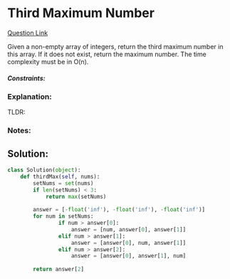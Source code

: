 # Third Maximum Number  

[Question Link](https://leetcode.com/problems/third-maximum-number/)  

Given a non-empty array of integers, return the third maximum number in this array. If it does not exist, return the maximum number. The time complexity must be in O(n).  

##### Constraints:

### Explanation:
TLDR: 

### Notes:


## Solution:
```Python
class Solution(object):
    def thirdMax(self, nums):
        setNums = set(nums)
        if len(setNums) < 3:
            return max(setNums)
        
        answer = [-float('inf'), -float('inf'), -float('inf')]
        for num in setNums:
                if num > answer[0]:   
                    answer = [num, answer[0], answer[1]]
                elif num > answer[1]: 
                    answer = [answer[0], num, answer[1]]
                elif num > answer[2]: 
                    answer = [answer[0], answer[1], num]
        
        return answer[2]
```
